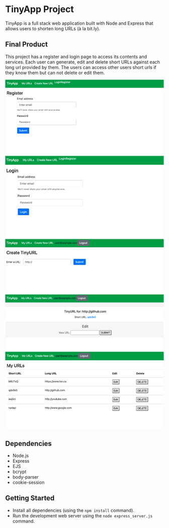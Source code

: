 # TinyApp Project

TinyApp is a full stack web application built with Node and Express that allows users to shorten long URLs (à la bit.ly).

## Final Product

This project has a register and login page to access its contents and services. Each user can generate, edit and delete short URLs against each long url provided by them. The users can access other users short urls if they know them but can not delete or edit them.

!["Register User Page"](https://github.com/Arvind82chd/tinyapp/blob/master/Docs/Register-user.png)
!["User Login Page"](https://github.com/Arvind82chd/tinyapp/blob/master/Docs/User-Login.png)
!["Creating New URL Page"](https://github.com/Arvind82chd/tinyapp/blob/master/Docs/New-urls.png)
!["Editing existing URL Page"](https://github.com/Arvind82chd/tinyapp/blob/master/Docs/Edit-urls.png)
!["URLs Page"](https://github.com/Arvind82chd/tinyapp/blob/master/Docs/URLs.png)

## Dependencies

- Node.js
- Express
- EJS
- bcrypt
- body-parser
- cookie-session

## Getting Started

- Install all dependencies (using the `npm install` command).
- Run the development web server using the `node express_server.js` command.

